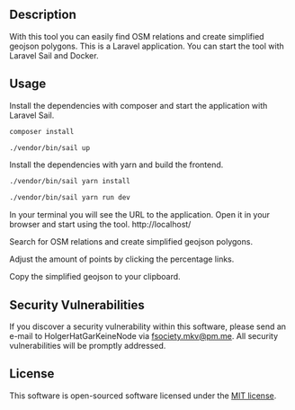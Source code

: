 ## Description

With this tool you can easily find OSM relations and create simplified geojson polygons. This is a Laravel application.
You can start the tool with Laravel Sail and Docker.

## Usage

Install the dependencies with composer and start the application with Laravel Sail.
```bash
composer install

./vendor/bin/sail up
```

Install the dependencies with yarn and build the frontend.
```bash
./vendor/bin/sail yarn install

./vendor/bin/sail yarn run dev
```

In your terminal you will see the URL to the application. Open it in your browser and start using the tool. http://localhost/

Search for OSM relations and create simplified geojson polygons.

Adjust the amount of points by clicking the percentage links.

Copy the simplified geojson to your clipboard.

## Security Vulnerabilities

If you discover a security vulnerability within this software, please send an e-mail to HolgerHatGarKeineNode
via [fsociety.mkv@pm.me](mailto:fsociety.mkv@pm.me). All security vulnerabilities will be promptly addressed.

## License

This software is open-sourced software licensed under the [MIT license](https://opensource.org/licenses/MIT).
